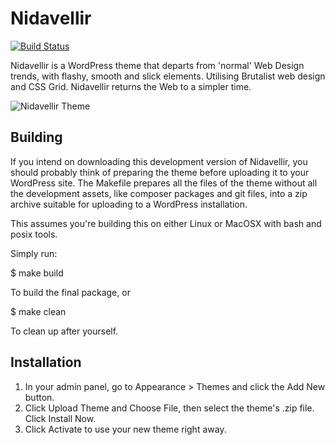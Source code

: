 Nidavellir
===========

[![Build Status](https://travis-ci.com/dgroddick/nidavellir.svg?branch=master)](https://travis-ci.com/dgroddick/nidavellir)

Nidavellir is a WordPress theme that departs from 'normal' Web Design trends, with flashy, smooth and slick elements.
Utilising Brutalist web design and CSS Grid. Nidavellir returns the Web to a simpler time.

![Nidavellir Theme](https://github.com/dgroddick/nidavellir/blob/master/screenshot.png)

Building
---------

If you intend on downloading this development version of Nidavellir, you should probably think of preparing the theme before uploading it to your WordPress site. The Makefile prepares all the files of the theme without all the development assets, like composer packages and git files, into a zip archive suitable for uploading to a WordPress installation.

This assumes you're building this on either Linux or MacOSX with bash and posix tools.

Simply run:

$ make build

To build the final package, or

$ make clean

To clean up after yourself.


Installation
-------------

1. In your admin panel, go to Appearance > Themes and click the Add New button.
2. Click Upload Theme and Choose File, then select the theme's .zip file. Click Install Now.
3. Click Activate to use your new theme right away.
